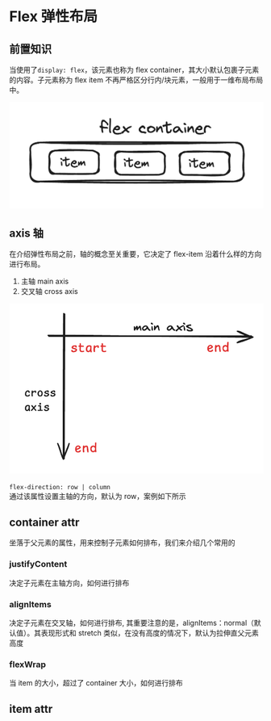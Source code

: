 # Flex 弹性布局

<script setup>
import Direction from './components/Direction.vue'
import Justify from './components/Justify.vue'
import Align from './components/Align.vue'
import Wrap from './components/Wrap.vue'
</script>

## 前置知识

当使用了`display: flex`，该元素也称为 flex container，其大小默认包裹子元素的内容。子元素称为 flex item 不再严格区分行内/块元素，一般用于一维布局布局中。

![flex-desc](../images/flex-desc.png)

## axis 轴

在介绍弹性布局之前，轴的概念至关重要，它决定了 flex-item 沿着什么样的方向进行布局。

1. 主轴 main axis
2. 交叉轴 cross axis

![flex-axis](../images/axis.png)

`flex-direction: row | column `  
通过该属性设置主轴的方向，默认为 row，案例如下所示

<Direction />

## container attr

坐落于父元素的属性，用来控制子元素如何排布，我们来介绍几个常用的

### justifyContent

决定子元素在主轴方向，如何进行排布

<Justify />

### alignItems

决定子元素在交叉轴，如何进行排布, 其重要注意的是，alignItems：normal（默认值）。其表现形式和 stretch 类似，在没有高度的情况下，默认为拉伸直父元素高度

<Align />

### flexWrap

当 item 的大小，超过了 container 大小，如何进行排布

<Wrap />

## item attr
